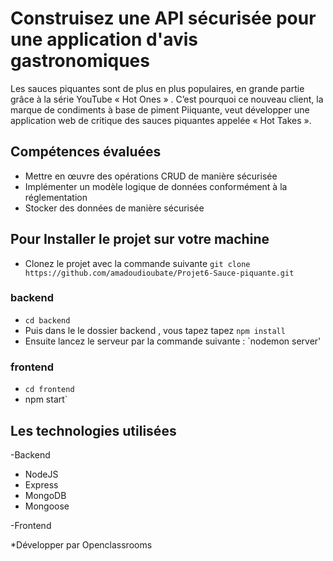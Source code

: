 # Construisez une API sécurisée pour une application d'avis gastronomiques

Les sauces piquantes sont de plus en plus populaires, en grande partie grâce à la série YouTube « Hot Ones » . C’est pourquoi ce nouveau client, la marque de 
condiments à base de piment Piiquante, veut développer une application web de critique des sauces piquantes appelée « Hot Takes ».


## Compétences évaluées

- Mettre en œuvre des opérations CRUD de manière sécurisée
- Implémenter un modèle logique de données conformément à la réglementation
- Stocker des données de manière sécurisée

## Pour Installer le projet sur votre machine

- Clonez le projet avec la commande suivante  `git clone https://github.com/amadoudioubate/Projet6-Sauce-piquante.git`

### backend

- `cd backend`
- Puis dans le le dossier backend , vous tapez tapez `npm install`
- Ensuite lancez le serveur par la commande suivante : `nodemon server'

### frontend

- `cd frontend`
- npm start`

## Les technologies utilisées

-Backend

- NodeJS
- Express
- MongoDB
- Mongoose

-Frontend

*Développer par Openclassrooms
